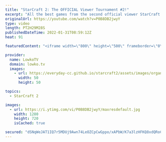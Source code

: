 ```yaml
---
title: "StarCraft 2: The OFFICIAL Viewer Tournament #2!"
excerpt: "All the best games from the second official viewer StarCraft 2 tournament!  00:00:00 Viewer tournament 00:02:52 Game 1 (OoObernOOb vs MrBones) 00:15:31 Game 2 (Iba vs Perseus) 00:28:21 Game 3 (Shren vs TheTobster) 00:43:15 Game 4 (Urono vs Leifur) 00:56:45 Game 5 (Shren vs OoObernOOb) 01:08:30 Game 6"
originalUrl: https://youtube.com/watch?v=P0B8DB2jwyY
type: video
length: PT2H29M28S
publishedDateTime: 2022-01-31T08:59:12Z
heat: 91

featuredContent: "<iframe width=\"800\" height=\"500\" frameborder=\"0\" src=\"https://www.youtube.com/embed/P0B8DB2jwyY\" allow=\"accelerometer; autoplay; encrypted-media; gyroscope; picture-in-picture\" allowfullscreen></iframe>"

provider:
  name: LowkoTV
  domain: lowko.tv
  images:
    - url: https://everyday-cc.github.io/starcraft2/assets/images/organizations/lowko.tv-50x50.jpg
      width: 50
      height: 50

topics:
  - StarCraft 2

images:
  - url: https://i.ytimg.com/vi/P0B8DB2jwyY/maxresdefault.jpg
    width: 1280
    height: 720
    isCached: true

secured: "dSNqWeJAT1IQ7r5MDUj9Awn74LeOZCpCwGppo/xAPbW/K7a3lzHFKQ8xdQRoCCDMnVtmc2QTujm8RlQA6RzZRh9IvBmPqX0Fu+agWSR8sGkA66kaU94QWqDzYK74w/hAsAd0wWskqvKkWxo8qL9Txna+si33YPq73tEhQozmcGwkJGGcTka7MPRu9XudE7c5psH68mDvYqkhRy18lEdxW1wuKKtSjWSKfHwlUxjM8+gIgjjtkGFJv1k7BXwCXNPBKfVDMXyJLN0MisVHYwERpr+QZmMsfvv3WPkgO77F8ipjsf9eSEm666kP0lXLlvqrYMdbVmgXpfvvQxviafjbJTn323L2gE74/e3wJMeS5fziJe0ugso9qRwv6RKX8zb8Fc5ASjpRt4XDhikGsYrTj/B41QqagdX177vf7adF6Rbn5TUUHOPCd7LqFQukQnIQ;z//3NBtVy0DzRxYGiPQB4g=="
---
```


